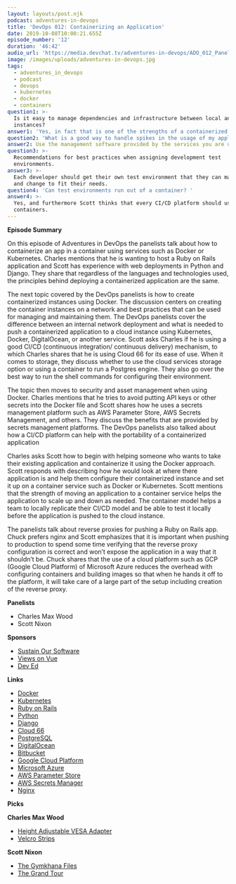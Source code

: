 ```yaml
---
layout: layouts/post.njk
podcast: adventures-in-devops
title: 'DevOps 012: Containerizing an Application'
date: 2019-10-08T10:00:21.655Z
episode_number: '12'
duration: '46:42'
audio_url: 'https://media.devchat.tv/adventures-in-devops/ADO_012_Panel.mp3'
image: /images/uploads/adventures-in-devops.jpg
tags:
  - adventures_in_devops
  - podcast
  - devops
  - kubernetes
  - docker
  - containers
question1: >-
  Is it easy to manage dependencies and infrastructure between local and cloud
  instances? 
answer1: 'Yes, in fact that is one of the strengths of a containerized solution.'
question2: 'What is a good way to handle spikes in the usage of my application? '
answer2: Use the management software provided by the services you are using.
question3: >-
  Recommendations for best practices when assigning development test
  environments.
answer3: >-
  Each developer should get their own test environment that they can manipulate
  and change to fit their needs.
question4: 'Can test environments run out of a container? '
answer4: >-
  Yes, and furthermore Scott thinks that every CI/CD platform should use
  containers.
---
```

**Episode Summary**

On this episode of Adventures in DevOps the panelists talk about how to containerize an app in a container using services such as Docker or Kubernetes. Charles mentions that he is wanting to host a Ruby on Rails application and Scott has experience with web deployments in Python and Django. They share that regardless of the languages and technologies used, the principles behind deploying a containerized application are the same.

The next topic covered by the DevOps panelists is how to create containerized instances using Docker. The discussion centers on creating the container instances on a network and best practices that can be used for managing and maintaining them. The DevOps panelists cover the difference between an internal network deployment and what is needed to push a containerized application to a cloud instance using Kubernetes, Docker, DigitalOcean, or another service. Scott asks Charles if he is using a good CI/CD (continuous integration/ continuous delivery) mechanism, to which Charles shares that he is using Cloud 66 for its ease of use. When it comes to storage, they discuss whether to use the cloud services storage option or using a container to run a Postgres engine. They also go over the best way to run the shell commands for configuring their environment.

The topic then moves to security and asset management when using Docker. Charles mentions that he tries to avoid putting API keys or other secrets into the Docker file and Scott shares how he uses a secrets management platform such as AWS Parameter Store, AWS Secrets Management, and others. They discuss the benefits that are provided by secrets management platforms. The DevOps panelists also talked about how a CI/CD platform can help with the portability of a containerized application

Charles asks Scott how to begin with helping someone who wants to take their existing application and containerize it using the Docker approach. Scott responds with describing how he would look at where there application is and help them configure their containerized instance and set it up on a container service such as Docker or Kubernetes. Scott mentions that the strength of moving an application to a container service helps the application to scale up and down as needed. The container model helps a team to locally replicate their CI/CD model and be able to test it locally before the application is pushed to the cloud instance.

The panelists talk about reverse proxies for pushing a Ruby on Rails app. Chuck prefers nginx and Scott emphasizes that it is important when pushing to production to spend some time verifying that the reverse proxy configuration is correct and won’t expose the application in a way that it shouldn’t be. Chuck shares that the use of a cloud platform such as GCP (Google Cloud Platform) of Microsoft Azure reduces the overhead with configuring containers and building images so that when he hands it off to the platform, it will take care of a large part of the setup including creation of the reverse proxy. 

**Panelists**



*   Charles Max Wood
*   Scott Nixon

**Sponsors**



*   [Sustain Our Software](https://devchat.tv/sustain-our-software/)
*   [Views on Vue](https://devchat.tv/views-on-vue/)
*   [Dev Ed](https://devchat.tv/dev-ed/)

**Links**



*   [Docker](https://www.docker.com/)
*   [Kubernetes](https://kubernetes.io/)
*   [Ruby on Rails](https://rubyonrails.org/)
*   [Python](https://www.python.org/)
*   [Django](https://www.djangoproject.com/)
*   [Cloud 66](http://www.cloud66.com/)
*   [PostgreSQL](http://www.postgresql.org/)
*   [DigitalOcean](https://www.digitalocean.com/)
*   [Bitbucket](https://bitbucket.org/product)
*   [Google Cloud Platform](https://cloud.google.com/)
*   [Microsoft Azure](https://azure.microsoft.com/en-us/)
*   [AWS Parameter Store](https://docs.aws.amazon.com/systems-manager/latest/userguide/systems-manager-parameter-store.html)
*   [AWS Secrets Manager](https://aws.amazon.com/secrets-manager/)
*   [Nginx](http://nginx.org/en/)

**Picks**

**Charles Max Wood**



*   [Height Adjustable VESA Adapter](https://amzn.to/2mOTykl)
*   [Velcro Strips](https://amzn.to/2mOrNIE)

**Scott Nixon**



*   [The Gymkhana Files](https://www.amazon.com/The-Gymkhana-Files-Season-1/dp/B07J5H8PZV?tag=donorsclicks-20)
*   [The Grand Tour](https://www.amazon.com/Official-Trailer/dp/B07KR8383J/ref=sr_1_2?crid=383P2VXMU8KV9&keywords=the+grand+tour&qid=1569452003&sprefix=the+gran%2Caps%2C232&sr=8-2&tag=donorsclicks-20)
